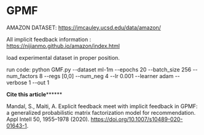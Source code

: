 # GPMF
AMAZON DATASET: https://jmcauley.ucsd.edu/data/amazon/


All implicit feedback information : https://nijianmo.github.io/amazon/index.html


load experimental dataset in proper position. 


run code: python GMF.py --dataset ml-1m --epochs 20 --batch_size 256 --num_factors 8 --regs [0,0] --num_neg 4 --lr 0.001 --learner adam --verbose 1 --out 1














**********Cite this article****************


Mandal, S., Maiti, A. Explicit feedback meet with implicit feedback in GPMF: a generalized probabilistic matrix factorization model for recommendation. Appl Intell 50, 1955–1978 (2020). https://doi.org/10.1007/s10489-020-01643-1.
